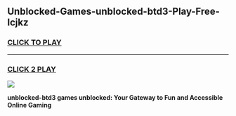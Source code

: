 
## Unblocked-Games-unblocked-btd3-Play-Free-lcjkz
<h3>
<a href="https://premium76.site?title=unblocked-btd3&ref=18A1">CLICK TO PLAY</a></h3>
<hr>

<h3>
<a href="https://premium76.site?title=unblocked-btd3&ref=18A1">CLICK 2 PLAY</a>
  
</h3>

<a href="https://premium76.site?title=unblocked-btd3&ref=18A1"><img src="https://clearcache.store/games.png"></a>


**unblocked-btd3 games unblocked: Your Gateway to Fun and Accessible Online Gaming**
